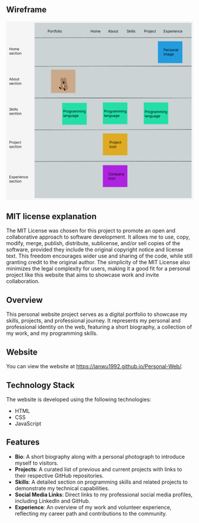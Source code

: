 ## Wireframe

![web wireframe](images/wireframe.PNG)

## MIT license explanation

The MIT License was chosen for this project to promote an open and collaborative approach to software development. It allows me to use, copy, modify, merge, publish, distribute, sublicense, and/or sell copies of the software, provided they include the original copyright notice and license text. This freedom encourages wider use and sharing of the code, while still granting credit to the original author. The simplicity of the MIT License also minimizes the legal complexity for users, making it a good fit for a personal project like this website that aims to showcase work and invite collaboration.

## Overview

This personal website project serves as a digital portfolio to showcase my skills, projects, and professional journey. It represents my personal and professional identity on the web, featuring a short biography, a collection of my work, and my programming skills.

## Website

You can view the website at https://ianwu1992.github.io/Personal-Web/.

## Technology Stack

The website is developed using the following technologies:

- HTML
- CSS
- JavaScript

## Features

- **Bio**: A short biography along with a personal photograph to introduce myself to visitors.
- **Projects**: A curated list of previous and current projects with links to their respective GitHub repositories.
- **Skills**: A detailed section on programming skills and related projects to demonstrate my technical capabilities.
- **Social Media Links**: Direct links to my professional social media profiles, including LinkedIn and GitHub.
- **Experience**: An overview of my work and volunteer experience, reflecting my career path and contributions to the community.
